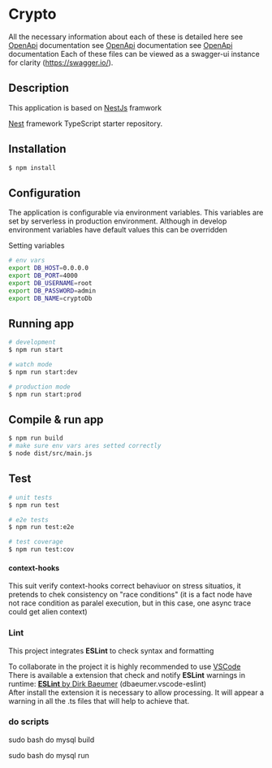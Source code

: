 # Crypto

All the necessary information about each of these is detailed here
see [OpenApi](./src/route/account/account.openapi.yaml) documentation
see [OpenApi](./src/route/account/exchange-rate.openapi.yaml) documentation
see [OpenApi](./src/route/account/movements.openapi.yaml) documentation
Each of these files can be viewed as a swagger-ui instance for clarity (https://swagger.io/).

## Description

This application is based on [NestJs](http://nestjs.com/) framwork

[Nest](https://github.com/nestjs/nest) framework TypeScript starter repository.

## Installation

```bash
$ npm install
```

## Configuration

The application is configurable via environment variables. This variables are set by serverless in production environment. Although in develop environment variables have default values this can be overridden

Setting variables

```bash
# env vars
export DB_HOST=0.0.0.0
export DB_PORT=4000
export DB_USERNAME=root
export DB_PASSWORD=admin
export DB_NAME=cryptoDb
```

## Running app

```bash
# development
$ npm run start

# watch mode
$ npm run start:dev

# production mode
$ npm run start:prod
```

## Compile & run app

```bash
$ npm run build
# make sure env vars ares setted correctly
$ node dist/src/main.js
```

## Test

```bash
# unit tests
$ npm run test

# e2e tests
$ npm run test:e2e

# test coverage
$ npm run test:cov
```

#### context-hooks

This suit verify context-hooks correct behaviuor on stress situatios, it pretends to chek consistency on "race conditions" (it is a fact node have not race condition as paralel execution, but in this case, one async trace could get alien context)

### Lint

This project integrates **ESLint** to check syntax and formatting

To collaborate in the project it is highly recommended to use [VSCode](https://code.visualstudio.com)  
There is available a extension that check and notify **ESLint** warnings in runtime:
[**ESLint** by Dirk Baeumer](https://github.com/Microsoft/vscode-eslint) (dbaeumer.vscode-eslint)  
After install the extension it is necessary to allow processing. It will appear a warning in all the .ts files that will help to achieve that.

### do scripts

sudo bash do mysql build

sudo bash do mysql run

